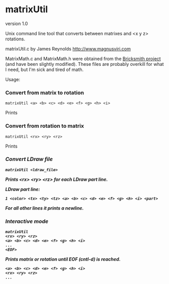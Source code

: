 # matrixUtil

version 1.0

Unix command line tool that converts between matrixes and &lt;x y z&gt; rotations.

matrixUtil.c by James Reynolds http://www.magnusviri.com

MatrixMath.c and MatrixMath.h were obtained from the [Bricksmith project](http://bricksmith.sourceforge.net) (and have been slightly modified).  These files are probably overkill for what I need, but I'm sick and tired of math.

Usage:

### Convert from matrix to rotation

	matrixUtil <a> <b> <c> <d> <e> <f> <g> <h> <i>

Prints <rx> <ry> <rz>

### Convert from rotation to matrix

	matrixUtil <rx> <ry> <rz>

Prints <a> <b> <c> <d> <e> <f> <g> <h> <i>

### Convert LDraw file

	matrixUtil <ldraw_file>

Prints &lt;rx&gt; &lt;ry&gt; &lt;rz&gt; for each LDraw part line.

LDraw part line:

	1 <color> <tx> <ty> <tz> <a> <b> <c> <d> <e> <f> <g> <h> <i> <part>

For all other lines it prints a newline.

### Interactive mode

	matrixUtil
	<rx> <ry> <rz>
	<a> <b> <c> <d> <e> <f> <g> <h> <i>
	...
	<EOF>

Prints matrix or rotation until EOF (cntl-d) is reached.

	<a> <b> <c> <d> <e> <f> <g> <h> <i>
	<rx> <ry> <rz>
	...

